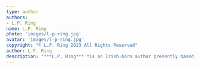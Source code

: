 ```yaml
---
type: author
authors:
- L.P. Ring
name: L.P. Ring
photo: 'images/l-p-ring.jpg'
avatar: 'images/l-p-ring.jpg'
copyright: "© L.P. Ring 2023 All Rights Reserved"
author: L.P. Ring
description: "***L.P. Ring*** *is an Irish-born author presently based in Japan. He’s written crime novels featuring the Seoul-based detective S.I. Choi, a (so far) stand-alone noir featuring the detective Lou Harte, and has been published with* Kaidankai, The Bombay Literary Magazine, Fleas on the Dog, *and the Black Beacon anthology* 'Tales from the Ruins'. *He'll feature in 2023 with* Shotgun Honey, Creepy Podcast, *and* Schlock!. *He tweets at [@L_P_Ring](https://twitter.com/L_P_Ring).*"
---
```


